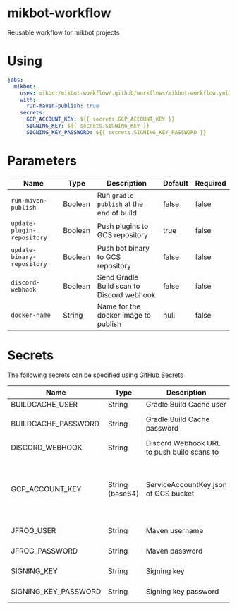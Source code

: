 # mikbot-workflow

Reusable workflow for mikbot projects

# Using

```yml
jobs:
  mikbot:
    uses: mikbot/mikbot-workflow/.github/workflows/mikbot-workflow.yml@v1.0.7
    with:
      run-maven-publish: true
    secrets:
      GCP_ACCOUNT_KEY: ${{ secrets.GCP_ACCOUNT_KEY }}
      SIGNING_KEY: ${{ secrets.SIGNING_KEY }}
      SIGNING_KEY_PASSWORD: ${{ secrets.SIGNING_KEY_PASSWORD }}
```

# Parameters

| Name                       | Type    | Description                               | Default | Required |
|----------------------------|---------|-------------------------------------------|---------|----------|
| `run-maven-publish`        | Boolean | Run `gradle publish` at the end of build  | false   | false    |
| `update-plugin-repository` | Boolean | Push plugins to GCS repository            | true    | false    |
| `update-binary-repository` | Boolean | Push bot binary to GCS repository         | false   | false    |
| `discord-webhook`          | Boolean | Send Gradle Build scan to Discord webhook | false   | false    |
| `docker-name`              | String  | Name for the docker image to publish      | null   | false    |

# Secrets

The following secrets can be specified
using [GitHub Secrets](https://docs.github.com/de/actions/security-guides/encrypted-secrets)

| Name                 | Type            | Description                                | Default | Required                                                            |
|----------------------|-----------------|--------------------------------------------|---------|---------------------------------------------------------------------|
| BUILDCACHE_USER      | String          | Gradle Build Cache user                    | null    | false                                                               |
| BUILDCACHE_PASSWORD  | String          | Gradle Build Cache password                | null    | if `BUILDCACHE_USER` is specified                                   |
| DISCORD_WEBHOOK      | String          | Discord Webhook URL to push build scans to | null    | if `discord-webhook` is true                                        |
| GCP_ACCOUNT_KEY      | String (base64) | ServiceAccountKey.json of GCS bucket       | null    | if `update-plugin-repository` or `update-binary-repository  is true |
| JFROG_USER           | String          | Maven username                             | null    | if `run-maven-publish` is true                                      |
| JFROG_PASSWORD       | String          | Maven password                             | null    | if `run-maven-publish` is true                                      |
| SIGNING_KEY          | String          | Signing key                                | null    | if `run-maven-publish` is true                                      |
| SIGNING_KEY_PASSWORD | String          | Signing key password                       | null    | if `run-maven-publish` is true                                      |
